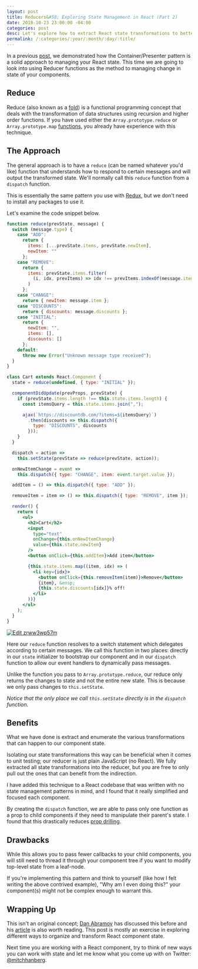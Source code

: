 ```yaml
---
layout: post
title: Reducers&#58; Exploring State Management in React (Part 2)
date: 2018-10-23 23:00:00 -04:00
categories: post
desc: Let's explore how to extract React state transformations to better isolate and understand the way our component state changes.
permalink: /:categories/:year/:month/:day/:title/
---
```


In a previous [post](https://www.mitchellhanberg.com/post/2018/07/25/exploring-state-management-in-react-container-components/), we demonstrated how the Container/Presenter pattern is a solid approach to managing your React state. This time we are going to look into using Reducer functions as the method to managing change in state of your components.

## Reduce

Reduce (also known as a [fold](https://en.wikipedia.org/wiki/Fold_%28higher-order_function%29)) is a functional programming concept that deals with the transformation of data structures using recursion and higher order functions. If you have used either the `Array.prototype.reduce` or `Array.prototype.map` [functions](https://developer.mozilla.org/en-US/docs/Web/JavaScript/Reference/Global_Objects/Array), you already have experience with this technique.

## The Approach

The general approach is to have a `reduce` (can be named whatever you'd like) function that understands how to respond to certain messages and will output the transformed state. We'll normally call this `reduce` function from a `dispatch` function.

This is essentially the same pattern you use with [Redux](https://redux.js.org), but we don't need to install any packages to use it.

Let's examine the code snippet below.

```jsx
function reduce(prevState, message) {
  switch (message.type) {
    case "ADD":
      return {
        items: [...prevState.items, prevState.newItem],
        newItem: ""
      };
    case "REMOVE":
      return {
        items: prevState.items.filter(
          (i, idx, prevItems) => idx !== prevItems.indexOf(message.item)
        )
      };
    case "CHANGE":
      return { newItem: message.item };
    case "DISCOUNTS":
      return { discounts: message.discounts };
    case "INITIAL":
      return {
        newItem: "",
        items: [],
        discounts: []
      };
    default:
      throw new Error("Unknown message type received");
  }
}

class Cart extends React.Component {
  state = reduce(undefined, { type: "INITIAL" });

  componentDidUpdate(prevProps, prevState) {
    if (prevState.items.length !== this.state.items.length) {
      const itemsQuery = this.state.items.join(",");

      ajax(`https://discountdb.com/?items=${itemsQuery}`)
        .then(discounts => this.dispatch({
          type: "DISCOUNTS", discounts 
        }));
    }
  }

  dispatch = action => 
    this.setState(prevState => reduce(prevState, action));

  onNewItemChange = event =>
    this.dispatch({ type: "CHANGE", item: event.target.value });

  addItem = () => this.dispatch({ type: "ADD" });

  removeItem = item => () => this.dispatch({ type: "REMOVE", item });

  render() {
    return (
      <ul>
        <h2>Cart</h2>
        <input
          type="text"
          onChange={this.onNewItemChange}
          value={this.state.newItem}
        />
        <button onClick={this.addItem}>Add item</button>

        {this.state.items.map((item, idx) => (
          <li key={idx}>
            <button onClick={this.removeItem(item)}>Remove</button>
            {item}, &ensp;
            {this.state.discounts[idx]}% off!
          </li>
        ))}
      </ul>
    );
  }
}
```

[![Edit zrww3wp57m](https://codesandbox.io/static/img/play-codesandbox.svg)](https://codesandbox.io/s/zrww3wp57m)

Here our `reduce` function resolves to a switch statement which delegates according to certain messages. We call this function in two places: directly in our `state` initializer to bootstrap our component and in our `dispatch` function to allow our event handlers to dynamically pass messages.

Unlike the function you pass to `Array.prototype.reduce`, our reduce only returns the changes to state and not the entire new state. This is because we only pass changes to `this.setState`.

_Notice that the only place we call `this.setState` directly is in the `dispatch` function._

## Benefits

What we have done is extract and enumerate the various transformations that can happen to our component state.

Isolating our state transformations this way can be beneficial when it comes to unit testing; our reducer is just plain JavaScript (no React). We fully extracted all state transformations into the reducer, but you are free to only pull out the ones that can benefit from the indirection.

I have added this technique to a React codebase that was written with no state management patterns in mind, and I found that it really simplified and focused each component.

By creating the `dispatch` function, we are able to pass only one function as a prop to child components if they need to manipulate their parent's state. I found that this drastically reduces [prop drilling](https://blog.kentcdodds.com/prop-drilling-bb62e02cb691).

## Drawbacks

While this allows you to pass fewer callbacks to your child components, you will still need to thread it through your component tree if you want to modify top-level state from a leaf-node. 

If you're implementing this pattern and think to yourself (like how I felt writing the above contrived example), "Why am I even doing this?" your component(s) might not be complex enough to warrant this.

## Wrapping Up

This isn't an original concept; [Dan Abramov]() has discussed this before and his [article](https://medium.com/@dan_abramov/you-might-not-need-redux-be46360cf367) is also worth reading. This post is mostly an exercise in exploring different ways to organize and transform React component state. 

Next time you are working with a React component, try to think of new ways you can work with state and let me know what you come up with on Twitter: [@mitchhanberg](https://twitter.com/mitchhanberg).
